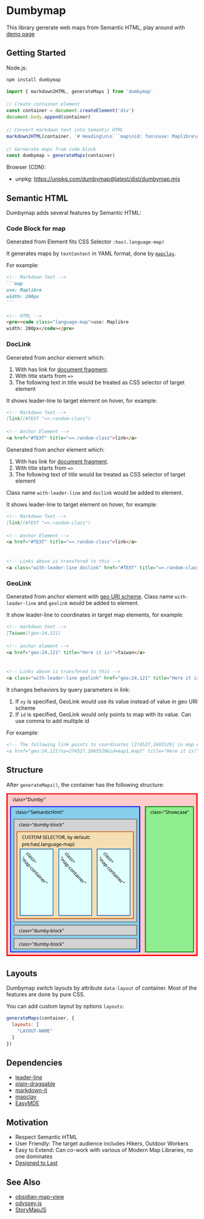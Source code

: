# Dumbymap

This library generate web maps from Semantic HTML, play around with [demo page](https://outdoorsafetylab.github.io/dumbymap/)

## Getting Started

Node.js:

```bash
npm install dumbymap
```
```js
import { markdown2HTML, generateMaps } from 'dumbymap'

// Create container element
const container = document.createElement('div')
document.body.append(container)

// Convert markdown text into Semantic HTML
markdown2HTML(container, '# Heading\n\n```map\nid: foo\nuse: Maplibre\n```\n')

// Gernerate maps from code block
const dumbymap = generateMaps(container)
```

Browser (CDN):
- unpkg: https://unpkg.com/dumbymap@latest/dist/dumbymap.mjs

## Semantic HTML

Dumbymap adds several features by Semantic HTML:

### Code Block for map

Generated from Element fits CSS Selector `:has(.language-map)`

It generates maps by `textContent` in YAML format, done by [`mapclay`](/outdoorsafetylab/mapclay).

For example:
~~~markdown
<!-- Markdown Text -->
```map
use: Maplibre
width: 200px
```

<!-- HTML -->
<pre><code class="language-map">use: Maplibre
width: 200px</code></pre>
~~~

### DocLink

Generated from anchor element which:
1. With has link for [document fragment](https://developer.mozilla.org/en-US/docs/Web/HTML/Element/a#linking_to_an_element_on_the_same_page).
2. With title starts from `=>`
3. The following text in title would be treated as CSS selector of target element

It shows leader-line to target element on hover, for example:

```markdown
<!-- Markdown Text -->
[link](#TEXT "=>.random-class")

<!-- Anchor Element -->
<a href="#TEXT" title="=>.random-class">link</a>
```

Generated from anchor element which:
1. With has link for [document fragment](https://developer.mozilla.org/en-US/docs/Web/HTML/Element/a#linking_to_an_element_on_the_same_page). 
2. With title starts from `=>`
3. The following text of title would be treated as CSS selector of target element

Class name `with-leader-line` and `doclink` would be added to element.

It shows leader-line to target element on hover, for example:

```markdown
<!-- Markdown Text -->
[link](#TEXT "=>.random-class")

<!-- Anchor Element -->
<a href="#TEXT" title="=>.random-class">link</a>


<!-- Links above is transfered to this -->
<a class="with-leader-line doclink" href="#TEXT" title="=>.random-class">link</a>
```

### GeoLink

Generated from anchor element with [geo URI scheme](https://en.wikipedia.org/wiki/Geo_URI_scheme).
Class name `with-leader-line` and `geolink` would be added to element.

It show leader-line to coordinates in target map elements, for example:

```markdown
<!-- markdown text -->
[Taiwan](geo:24,121)

<!-- anchor element -->
<a href="geo:24,121" title="Here it is!">Taiwan</a>


<!-- Links above is transfered to this -->
<a class="with-leader-line geolink" href="geo:24,121" title="Here it is!">Taiwan</a>
```

It changes behaviors by query parameters in link:
1. If `xy` is specified, GeoLink would use its value instead of value in geo URI scheme
2. If `id` is specified, GeoLink would only points to map with its value. Can use comma to add multiple id

For example:
```html
<!-- The following link points to coordinates [274527,2665529] in map element "map1" and "map2"
<a href="geo:24,121?xy=274527,2665529&id=map1,map2" title="Here it is!">Taiwan</a>
```

## Structure

After `generateMaps()`, the container has the following structure:

![structure](./assets/structure_1.jpg)

## Layouts

Dumbymap switch layouts by attribute `data-layout` of container. Most of the features are done by pure CSS.

You can add custom layout by options `layouts`:

```js
generateMaps(container, {
  layouts: [
    "LAYOUT-NAME"
  ]
})
```


## Dependencies

- [leader-line](https://anseki.github.io/leader-line/)
- [plain-draggable](https://anseki.github.io/plain-draggable/)
- [markdown-it](https://github.com/markdown-it/markdown-it/)
- [mapclay](https://github.com/outdoorsafetylab/mapclay)
- [EasyMDE](https://github.com/Ionaru/easy-markdown-editor)


## Motivation

* Respect Semantic HTML
* User Friendly: The target audience includes Hikers, Outdoor Workers
* Easy to Extend: Can co-work with various of Modern Map Libraries, no one dominates
* [Designed to Last](https://jeffhuang.com/designed_to_last/)

## See Also

* [obsidian-map-view](https://github.com/esm7/obsidian-map-view)
* [odyssey.js](http://cartodb.github.io/odyssey.js/)
* [StoryMapJS](https://storymap.knightlab.com/)
